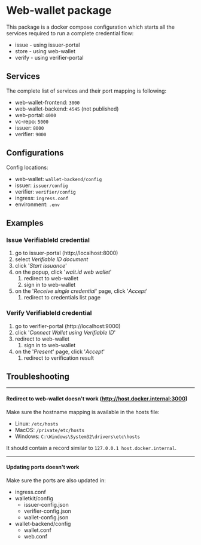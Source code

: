 # Web-wallet package

This package is a docker compose configuration which starts all the services required to
run a complete credential flow:
- issue - using issuer-portal
- store - using web-wallet
- verify - using verifier-portal

## Services

The complete list of services and their port mapping is following:
- web-wallet-frontend: `3000`
- web-wallet-backend: `4545` (not published)
- web-portal: `4000`
- vc-repo: `5000`
- issuer: `8000`
- verifier: `9000`

## Configurations

Config locations:

- web-wallet: `wallet-backend/config`
- issuer: `issuer/config`
- verifier: `verifier/config`
- ingress: `ingress.conf`
- environment: `.env`

## Examples

### Issue VerifiableId credential

1. go to issuer-portal (http://localhost:8000)
2. select _Verifiable ID document_
3. click '_Start issuance_'
4. on the popup, click '_walt.id web wallet_'
   1. redirect to web-wallet
   2. sign in to web-wallet
5. on the '_Receive single credential_' page, click '_Accept_'
   1. redirect to credentials list page

### Verify VerifiableId credential

1. go to verifier-portal (http://localhost:9000)
2. click '_Connect Wallet using Verifiable ID_'
3. redirect to web-wallet
   1. sign in to web-wallet
4. on the '_Present_' page, click '_Accept_'
   1. redirect to verification result

## Troubleshooting

---

#### Redirect to web-wallet doesn't work (http://host.docker.internal:3000)

Make sure the hostname mapping is available in the hosts file:
- Linux: `/etc/hosts`
- MacOS: `/private/etc/hosts`
- Windows: `C:\Windows\System32\drivers\etc\hosts`

It should contain a record similar to `127.0.0.1 host.docker.internal`.

---

#### Updating ports doesn't work

Make sure the ports are also updated in:
- ingress.conf
- walletkit/config
  - issuer-config.json
  - verifier-config.json
  - wallet-config.json
- wallet-backend/config
  - wallet.conf
  - web.conf